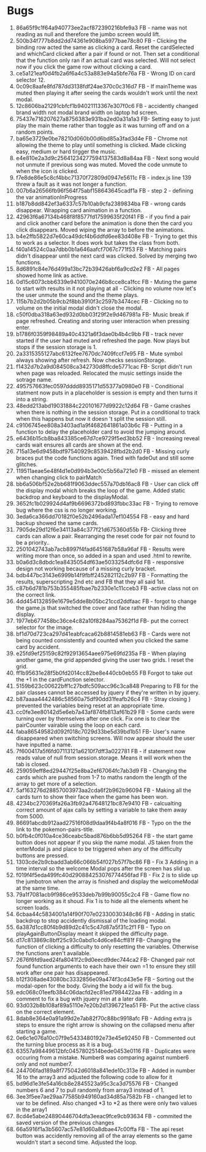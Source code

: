 # Bugs

1.	86a65f9c1f64a940773ee2acf872390216bfe9a3 FB - name was not reading as null and therefore the jumbo screen would lift.
2.	500b34f777b8dd2dd74361e908ba5977bae78c80 FB - Clicking the binding row acted the same as clicking a card. Reset the cardSelected and whichCard clicked after a pair if found or not. Then set a conditional that the function only ran if an actual card was selected. Will not select now if you click the game row without clicking a card.
3.	ce5a121eaf0d4fb2a6f6a4c53a883e94a5bfe76a FB - Wrong ID on card selector 12.
4.	0c09c8aafe8fd787dd3138fdf24ae370c0c316d7 FB - If mainTheme was muted then playing it after seeing the cards wouldn't work until the next modal.
5.	12c8606ba21291cbfcf1b94021113367e307f0c6 FB - accidently changed brand width not modal brand width on laptop hd screen.
6.	75437e716207627a8756383e931ba2ed0a31a1a3 FB- Setting easy to just play the main theme rather than toggle as it was turning off and on a random points.
7.	ba65e3729e0be78210d060b00d6bd85a3fad3d4e FB - Chrome not allowing the theme to play until something is clicked. Made clicking easy, medium or hard tirgger the music.
8.	e4e810e2a3d9c25641234277594137583d8a84aa FB - Next song would not unmute if previous song was muted. Moved the code unmute to when the icon is clicked.
9.	f7e8de86e5c8cf4bbc71370f72809d0947e5611c FB - index.js line 139 threw a fault as it was not longer a function.
10.	007b6a26566fb96f564f75abf158643645cadf1a FB - step 2 - defining the var animationInProgress
11.	b187b8dd842ef3a6337c57b10ab9cfa2389834ba FB - wrong cards disappear. Wrapping card animation in a function.
12.	42963f6a67134b468f8f8577fd17599635f20f41 FB - if you find a pair and click another card before the animation is done then the card you click disappears. Moved  wiping the array to before the animations.
13.	b4e2ffb5822d7e60ca49dcf4b6ddfd6ee83d408e FB - Trying to get this to work as a selector. It does work but takes the class from both.
14.	f40a14524c0aa7dbb0b1a646aafcf7067c771f53 FB - Matching pairs didn't disappear until the next card was clicked. Solved by merging two functions.
15.	8d6891c84e76d499a13bc72b39426abf6a9cd2e2 FB - All pages showed home link as active.
16.	0d15c6073cbb6339e9410070e246b8cce8ca1fcc FB - Muting the game to start with results in it not playing at all - Clicking no volume now let's the user unmute the sound and the theme plays.
17.	115b7b2d2b05b9cb2f8bb3910f3c2597b3474cec FB - Clicking no to volume on the initial modal didn't close the modal.
18.	c50f0dba318a63ed932d0bb03f29f2e9d467981a FB- Music break if page refreshed. Creating and storing user interaction when pressing enter.
19.	b1786f0359f98489a40c4321a6f3dae0b4b4c9bb FB - track never started if the user had muted and refreshed the page. Now plays but stops if the session storage is 1.
20.	2a3315355127abc6132fee7670dc7409fccf7e95 FB - Mute symbol always showing after refresh. Now checks sessionStorage.
21.	f1432d7b2a9d084508ca342730d8ffcde5771cac FB- Script didn't run when page was reloaded. Relocated the  music settings inside the sotrage name.
22.	495757663fec0597dddd8935171d55377a0980e0 FB - Conditional statment now puts in a placeholder is session is empty and then turns it into a string.
23.	48edd213abd19031884c220101677d9922c12d64 FB - Game crashes when there is nothing in the session storage. Put in a conditional to track when this happens but now it doesn 't split the session still.
24.	c9106745ee808a3403ad1a9f4682641861a03b6c FB - Putting in a function to delay the placeholder card to avoid the jumping around.
25.	e6436b15cb8ba843385ce67d7ce9729f5ed3bb52 FB - Increasing reveal cards wait ensures all cards are shown at the end.
26.	715a13e6d9458bdf97540929c8539428fbd2b2d0 FB - Missing curly braces put the code functions again. Tried with fadeOut and still some glitches.
27.	119511aeae5e48f4d1e0d994b3e00c5b56a721e0 FB - missed an element when changing click to pairMatch
28.	bb6a506bf52e2bb681f9063ddec557a70db16ac8 FB - User can click off the display modal which breaks the loop of the game. Added static backdrop and keyboard to the displayModal.
29.	3652fc1b029924d4af9b6696372bd893fbbc33ac FB - Trying to remove bug where the css is no longer working.
30.	3eda6ca366dd70182f0e52b2496ada17ef104554 FB - easy and hard backup showed the same cards.
31.	7905de29d12f6e34113a84c377f21d675360d55b FB- Clicking three cards can allow a pair. Rearranging the reset code for pair not found to be a priority..
32.	2501042743ab7acb8997f4fad6451687b58a96af FB - Results were writing more than once, so added in a span and used .html to rewrite.
33.	b0a6d3c8dbdc1ea8435054df63ae5033254dfc6d FB - responsive design not working because of a missing curly bracket.
34.	bdb447bc3143e6999b14f9fbff245282112c2b97 FB - Formatting the results, superscripting 2nd etc and FB that they all said 1st.
35.	c87b6d781b753b355485fbae7b2330e1c11cceb3 FB -active class not on the correct link.
36.	4dd454132859e1679e5dde8b05bc21ccd2ddfaac FB - forgot to change the game.js that switched the cover and face rather than hiding the display.
37.	1977eb677458bc36ce4c82a10f8284aa75362f1d FB- put the correct selector for the image.
38.	bf1d70d723ca297d41eabfcaca62b8814581eb63 FB - Cards were not being counted consistently and counted when you clicked the same card by accident.
39.	e25fd9ef25159c82f92913654aee975e69fd235a FB - When playing another game, the grid appended giving the user two grids. I reset the grid.
40.	ff1b95631e28f5b0fd2014cc82be8e440cb0eb55 FB Forgot to take out the +1 in the cardFunction selector.
41.	5159b623c00622bff1c27bdfc509acc96c3ca848 Preparing to FB for the pair classes cannot be accessed by jquery if they're written in by jquery.
42.	b87aaaa4442486c58560a75df90dd31feafb26c4 FB - Stray closing } prevented the variables being reset at an appropriate time.
43.	cc0fe3ee80142d5e6eb7a43af874fb813af61b29 FB - Some cards were turning over by themselves after one click. Fix one is to clear the pairCounter vairable using the loop on each card.
44.	faba86549582d092f018c7029d33be5d39bd1b51 FB- User's name disappeared when switching screens. Will now appear should the user have inputted a name.
45.	7f600417a5f6fd07113121a6210f7dff3a022781 FB - if statement now reads value of null from session.storage. Means it will work when the tab is closed.
46.	259059eff8ed29447f25e8ba2ef67064fc7ab3d9 FB - Changing the cards which are pushed from 1-7 to maths random the length of the array to get more of a selection.
47.	5af163276d28857003973aa2cda6f2b962b96094 FB - Making all the cards turn to show their face when the game has been won.
48.	4234bc270369fa26a3fb92a47648121bc87e9410 FB - calcualting correct amount of ajax calls by setting a variable to take them away from 5000.
49.	86691abcdb912aad27516f08d9daa9f4b4a8f016 FB - Typo on the the link to the pokemon-pairs-title.
50.	b0fb4c0f010a4ce36ceabc5bad876b6bb5d95264 FB - the start game button does not appear if you skip the name modal. JS taken from the enterModal js and place to be triggered when any of the difficulty buttons are pressed.
51.	1303cde2b9cbadd3ab66c066b54f027b57f7bc86 FB - Fix 3 Adding in a time interval so the welcome Modal pops after the screen has slid up.
52.	f019f4f5eda499fc40d290884253076774456fad FB - Fix 2 is to slide up the jumbotron when the array is finished and display the welcomeModal at the same time.
53.	79a1f7081acb9f986ce9533deb7b99b90055c2c4 FB - Game flow no longer working as it shoud. Fix 1 is to hide all the elements whent he screen loads.
54.	6cbaa44c5834001a14f90f707e02330030348c86 FB - Adding in static backdrop to stop accidently dismissal of the loading modal.
55.	6a387d1cc80f4b9d89d2c41c5c47d87a5f31c2f1 FB - Typo on playAgainButtonDisplay meant it skipped the difficulty page.
56.	d17c813869c8bff25c93c0abd1c4d6ce84cff81f FB- Changing the function of clicking a difficulty to only resetting the variables. Otherwise the functions aren't available.
57.	2676f6fd9aed24fa8041f2c9d0eecd9dec744ca2 FB- Changed pair not found function arguments to each have their own =1 to ensure they still work after one pair has disappeared.
58.	b12f308ade43080bc3332856e09a474f3cd43e5e FB - Sorting out the modal-open for the body. Giving the body a id will fix the bug.
59.	edc068c01eefb384c06dacfd2ec81ed7984422aa FB - adding in a comment to fix a bug with jquery min at a later date.
60.	93d032b8b108af89a5110e7e20b2d1396721ea51 FB- Put the active class on the correct element.
61.	8dab8e364e0a91a99d2e7ab82f70c88bc9918afc FB - Adding extra js steps to ensure the right arrow is showing on the collapsed menu after starting a game.
62.	0e6c1e076a10c07f9e5433480192e73e45e92450 FB -  Commented out the turning blue process as it is a bug.
63.	63557a98449612bfc0457802514bede0453e0116 FB - Duplicates were occuring from a mistake. Number8 was comparing against number6 only and not number7.
64.	244706fad189a8f775042d6018a841ede10c313e FB - Added in number 16 to the array3 and adjusted the following code to allow for it
65.	bd96d1e3fe54a16cb8e2845523a95c3ca3d75576 FB - Changed numbers 6 and 7 to pull randomly from array3 instead of 1.
66.	3ee3f5ee7ae29aa77585b949160ad34d85a7582b FB - changed let to var to be defined. Also changed *3 to *2 as there were only two values in the array1
67.	8cd4e5abe24890446704dfa3eeac9fce9cb93634 FB - commited the saved version of the previous changes
68.	66a5916f1a3b5607ac57e81d60a8dbae47c00ffa FB - The api reset button was accidently removing all of the array elements so the game wouldn't start a second time. Adjusted the loop.
